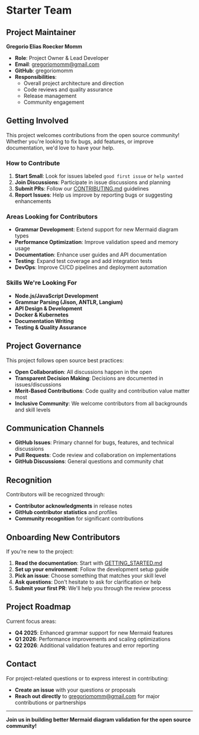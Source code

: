 # Starter Team

## Project Maintainer

**Gregorio Elias Roecker Momm**
- **Role**: Project Owner & Lead Developer
- **Email**: gregoriomomm@gmail.com
- **GitHub**: gregoriomomm
- **Responsibilities**:
  - Overall project architecture and direction
  - Code reviews and quality assurance
  - Release management
  - Community engagement

## Getting Involved

This project welcomes contributions from the open source community! Whether you're looking to fix bugs, add features, or improve documentation, we'd love to have your help.

### How to Contribute

1. **Start Small**: Look for issues labeled `good first issue` or `help wanted`
2. **Join Discussions**: Participate in issue discussions and planning
3. **Submit PRs**: Follow our [CONTRIBUTING.md](./CONTRIBUTING.md) guidelines
4. **Report Issues**: Help us improve by reporting bugs or suggesting enhancements

### Areas Looking for Contributors

- **Grammar Development**: Extend support for new Mermaid diagram types
- **Performance Optimization**: Improve validation speed and memory usage
- **Documentation**: Enhance user guides and API documentation
- **Testing**: Expand test coverage and add integration tests
- **DevOps**: Improve CI/CD pipelines and deployment automation

### Skills We're Looking For

- **Node.js/JavaScript Development**
- **Grammar Parsing (Jison, ANTLR, Langium)**
- **API Design & Development**
- **Docker & Kubernetes**
- **Documentation Writing**
- **Testing & Quality Assurance**

## Project Governance

This project follows open source best practices:

- **Open Collaboration**: All discussions happen in the open
- **Transparent Decision Making**: Decisions are documented in issues/discussions
- **Merit-Based Contributions**: Code quality and contribution value matter most
- **Inclusive Community**: We welcome contributors from all backgrounds and skill levels

## Communication Channels

- **GitHub Issues**: Primary channel for bugs, features, and technical discussions
- **Pull Requests**: Code review and collaboration on implementations
- **GitHub Discussions**: General questions and community chat

## Recognition

Contributors will be recognized through:
- **Contributor acknowledgments** in release notes
- **GitHub contributor statistics** and profiles
- **Community recognition** for significant contributions

## Onboarding New Contributors

If you're new to the project:

1. **Read the documentation**: Start with [GETTING_STARTED.md](./GETTING_STARTED.md)
2. **Set up your environment**: Follow the development setup guide
3. **Pick an issue**: Choose something that matches your skill level
4. **Ask questions**: Don't hesitate to ask for clarification or help
5. **Submit your first PR**: We'll help you through the review process

## Project Roadmap

Current focus areas:
- **Q4 2025**: Enhanced grammar support for new Mermaid features
- **Q1 2026**: Performance improvements and scaling optimizations
- **Q2 2026**: Additional validation features and error reporting

## Contact

For project-related questions or to express interest in contributing:
- **Create an issue** with your questions or proposals
- **Reach out directly** to gregoriomomm@gmail.com for major contributions or partnerships

---

**Join us in building better Mermaid diagram validation for the open source community!**